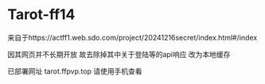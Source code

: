# Tarot-ff14
来自于https://actff1.web.sdo.com/project/20241216secret/index.html#/index 

因其网页并不长期开放 
故去除掉其中关于登陆等的api响应 改为本地缓存

已部署网址 tarot.ffpvp.top  请使用手机查看
